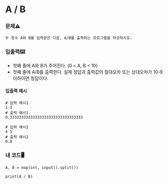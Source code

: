 # A / B

### 문제⚠️
```
두 정수 A와 B를 입력받은 다음, A/B를 출력하는 프로그램을 작성하시오.
```

### 입출력⌨️
* 첫째 줄에 A와 B가 주어진다. (0 < A, B < 10)
* 첫째 줄에 A/B를 출력한다. 실제 정답과 출력값의 절대오차 또는 상대오차가 10-9 이하이면 정답이다.

#### 입출력 예시
```
# 입력 예시1
1 3
# 출력 예시1
0.33333333333333333333333333333333

# 입력 예시2
4 5
# 출력 예시2
0.8
```

### 내 코드🖥️
```
A, B = map(int, input().split())

print(A / B)
```
